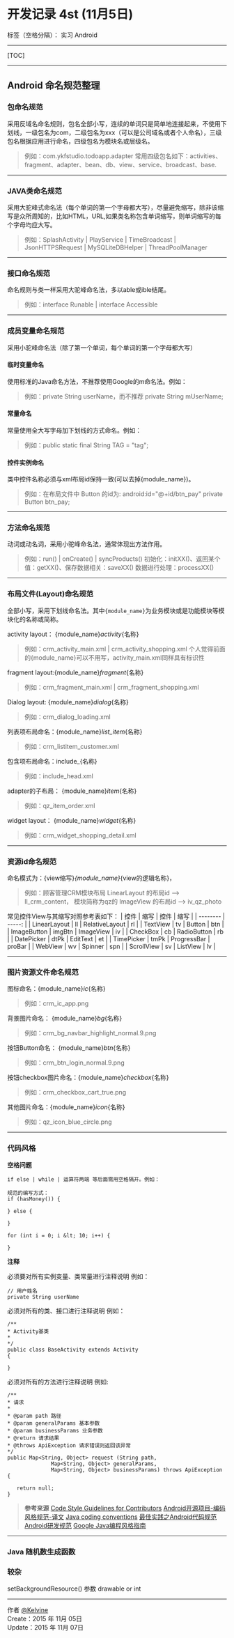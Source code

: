 ﻿# 开发记录 4st (11月5日)

标签（空格分隔）： 实习 Android

---

[TOC]


----------


## Android 命名规范整理

### 包命名规范
采用反域名命名规则，包名全部小写，连续的单词只是简单地连接起来，不使用下划线，一级包名为com，二级包名为xxx（可以是公司域名或者个人命名），三级包名根据应用进行命名，四级包名为模块名或层级名。
> 例如：com.ykfstudio.todoapp.adapter
常用四级包名如下：activities、fragment、adapter、bean、db、view、service、broadcast、base.


----------


### JAVA类命名规范
采用大驼峰式命名法（每个单词的第一个字母都大写），尽量避免缩写，除非该缩写是众所周知的，比如HTML，URL,如果类名称包含单词缩写，则单词缩写的每个字母均应大写。
> 例如：SplashActivity | PlayService | TimeBroadcast |  JsonHTTPSRequest | MySQLiteDBHelper | ThreadPoolManager


----------


### 接口命名规范
命名规则与类一样采用大驼峰命名法，多以able或ible结尾。
> 例如：interface Runable | interface Accessible


----------


### 成员变量命名规范
采用小驼峰命名法（除了第一个单词，每个单词的第一个字母都大写）

#### 临时变量命名
使用标准的Java命名方法，不推荐使用Google的m命名法。例如：
> 例如：private String userName，而不推荐 private String mUserName;

#### 常量命名
常量使用全大写字母加下划线的方式命名。例如：
> 例如：public static final String TAG = "tag";

#### 控件实例命名
类中控件名称必须与xml布局id保持一致(可以去掉{module_name})。
> 例如：在布局文件中 Button 的id为: android:id="@+id/btn_pay"
private Button btn_pay;


----------


### 方法命名规范
动词或动名词，采用小驼峰命名法，通常体现出方法作用。
> 例如：run()  | onCreate()  | syncProducts() 
初始化：initXX()、返回某个值：getXX()、保存数据相关：saveXX()
数据进行处理：processXX()


----------


### 布局文件(Layout)命名规范

全部小写，采用下划线命名法。其中`{module_name}`为业务模块或是功能模块等模块化的名称或简称。

activity layout： {module_name}_activity_{名称} 
> 例如：crm_activity_main.xml | crm_activity_shopping.xml
个人觉得前面的{module_name}可以不用写，activity_main.xml同样具有标识性

fragment layout:{module_name}_fragment_{名称} 
> 例如：crm_fragment_main.xml | crm_fragment_shopping.xml

Dialog layout: {module_name}_dialog_{名称} 
> 例如：crm_dialog_loading.xml

列表项布局命名：{module_name}_list_item_{名称} 
> 例如：crm_listitem_customer.xml

包含项布局命名：include_{名称} 
> 例如：include_head.xml

adapter的子布局： {module_name}_item_{名称} 
> 例如：qz_item_order.xml

widget layout： {module_name}_widget_{名称} 
> 例如：crm_widget_shopping_detail.xml


----------


### 资源id命名规范
命名模式为：{view缩写}_{module_name}_{view的逻辑名称}，
> 例如：顾客管理CRM模块布局 LinearLayout 的布局id –> ll_crm_content，
模块简称为qz的 ImageView 的布局id –> iv_qz_photo

常见控件View与其缩写对照参考表如下：
| 控件       | 缩写   | 控件        | 缩写   | 
| --------   | -----:  | 
| LinearLayout | ll  | RelativeLayout | rl |
| TextView | tv  | Button | btn |
| ImageButton | imgBtn  | ImageView | iv |
| CheckBox | cb  | RadioButton | rb |
| DatePicker | dtPk  | EditText | et |
| TimePicker | tmPk | ProgressBar | proBar |
| WebView | wv  | Spinner | spn |
| ScrollView | sv  | ListView | lv |


----------


### 图片资源文件命名规范
图标命名：{module_name}_ic_{名称} 
> 例如：crm_ic_app.png

背景图片命名： {module_name}_bg_{名称} 
> 例如：crm_bg_navbar_highlight_normal.9.png

按钮Button命名： {module_name}_btn_{名称} 
> 例如：crm_btn_login_normal.9.png

按钮checkbox图片命名：{module_name}_checkbox_{名称} 
> 例如：crm_checkbox_cart_true.png

其他图片命名：{module_name}_icon_{名称} 
> 例如：qz_icon_blue_circle.png


----------


### 代码风格


**空格问题**
```
if else | while | 运算符两端 等后面需用空格隔开。例如：

规范的编写方式：
if (hasMoney()) {

} else {
 
}
 
for (int i = 0; i &lt; 10; i++) {
 
}
```
**注释**

必须要对所有实例变量、类常量进行注释说明 例如：
```
// 用户姓名
private String userName
```
必须对所有的类、接口进行注释说明 例如：
```
/**
* Activity基类
*
*/
public class BaseActivity extends Activity
{
 
}
```
必须对所有的方法进行注释说明 例如:
```
/**
* 请求
*
* @param path 路径
* @param generalParams 基本参数
* @param businessParams 业务参数
* @return 请求结果
* @throws ApiException 请求错误则返回该异常
*/
public Map<String, Object> request (String path,
              Map<String, Object> generalParams,
              Map<String, Object> businessParams) throws ApiException {
  
   return null;
}
```
> **参考来源**
[Code Style Guidelines for Contributors](http://source.android.com/source/code-style.html#java-language-rules)
[Android开源项目-编码风格规范-译文](http://blog.sina.com.cn/s/blog_48d491300100zwzg.html#fully-qualify-imports)
[Java coding conventions](https://docs.oracle.com/javase/tutorial/java/nutsandbolts/variables.html)
[最佳实践之Android代码规范](http://www.androidchina.net/2141.html)
[Android研发规范](http://blog.csdn.net/wwj_748/article/details/42347283)
[Google Java编程风格指南](http://www.hawstein.com/posts/google-java-style.html#Naming)


----------




### Java 随机数生成函数



### 较杂
setBackgroundResource() 参数 drawable or int


----------
作者 [@Kelvine][1]     
Create：2015 年 11月 05日  
Update：2015 年 11月 07日

[1]: http://ykfstudio.wang/